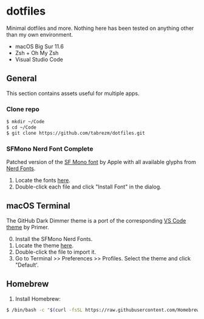 # dotfiles

Minimal dotfiles and more. Nothing here has been tested on anything other than my own environment.

- macOS Big Sur 11.6
- Zsh + Oh My Zsh
- Visual Studio Code

## General

This section contains assets useful for multiple apps.

### Clone repo

```zsh
$ mkdir ~/Code
$ cd ~/Code
$ git clone https://github.com/tabrezm/dotfiles.git
```

### SFMono Nerd Font Complete

Patched version of the [SF Mono font](https://developer.apple.com/fonts/) by Apple
with all available glyphs from [Nerd Fonts](https://github.com/ryanoasis/nerd-fonts).

1. Locate the fonts [here](fonts).
2. Double-click each file and click "Install Font" in the dialog.

## macOS Terminal

The GitHub Dark Dimmer theme is a port of the corresponding [VS Code theme](https://github.com/primer/github-vscode-theme)
by Primer.

0. Install the SFMono Nerd Fonts.
1. Locate the theme [here](themes/GitHub%20Dark%20Dimmed.terminal).
2. Double-click the file to import it.
3. Go to Terminal >> Preferences >> Profiles. Select the theme and click "Default'.

## Homebrew

1. Install Homebrew:

```zsh
$ /bin/bash -c "$(curl -fsSL https://raw.githubusercontent.com/Homebrew/install/HEAD/install.sh)"
```

